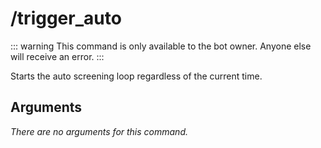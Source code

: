 # /trigger_auto

::: warning
This command is only available to the bot owner. Anyone else will receive an error.
:::

Starts the auto screening loop regardless of the current time.

## Arguments

_There are no arguments for this command._
